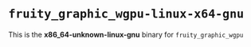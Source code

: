 # `fruity_graphic_wgpu-linux-x64-gnu`

This is the **x86_64-unknown-linux-gnu** binary for `fruity_graphic_wgpu`
